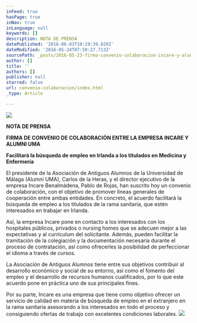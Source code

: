 ```yaml
---
inFeed: true
hasPage: true
inNav: true
inLanguage: null
keywords: []
description: NOTA DE PRENSA
datePublished: '2016-06-03T10:29:39.820Z'
dateModified: '2016-05-24T07:50:27.713Z'
sourcePath: _posts/2016-05-23-firma-convenio-colaboracion-incare-y-alumni-uma.md
author: []
title: ''
authors: []
publisher: null
starred: false
url: convenio-colaboracion/index.html
_type: Article

---
```

![](https://the-grid-user-content.s3-us-west-2.amazonaws.com/7f127216-f699-4c45-adf2-38a0c57708fb.jpg)

**NOTA DE PRENSA**

**FIRMA DE CONVENIO DE COLABORACIÓN ENTRE LA EMPRESA INCARE Y ALUMNI UMA**

**Facilitará la búsqueda de empleo en Irlanda a los titulados en Medicina y Enfermería**

El presidente de la Asociación de Antiguos Alumnos de la Universidad de Málaga (Alumni UMA), Carlos de la Heras, y el director ejecutivo de la empresa Incare Benalmádena, Pablo de Rojas, han suscrito hoy un convenio de colaboración, con el objetivo de promover líneas generales de cooperación entre ambas entidades. En concreto, el acuerdo facilitará la búsqueda de empleo a los titulados de la rama sanitaria, que estén interesados en trabajar en Irlanda.

Así, la empresa Incare pone en contacto a los interesados con los hospitales públicos, privados o nursing homes que se adecuen mejor a las expectativas y al currículum del solicitante. Además, pueden facilitar la tramitación de la colegiación y la documentación necesaria durante el proceso de contratación, así como ofrecerles la posibilidad de perfeccionar el idioma a través de cursos.

La Asociación de Antiguos Alumnos tiene entre sus objetivos contribuir al desarrollo económico y social de su entorno, así como el fomento del empleo y el desarrollo de recursos humanos cualificados, por lo que este acuerdo pone en práctica uno de sus principales fines.

Por su parte, Incare es una empresa que tiene como objetivo ofrecer un servicio de calidad en materia de búsqueda de empleo en el extranjero en la rama sanitaria asesorando a los interesados en todo el proceso y consiguiendo ofertas de trabajo con excelentes condiciones laborales.
![](https://s3-us-west-2.amazonaws.com/the-grid-img/p/21aef9d68c886ca34e873fe62084d4aca7877052.jpg)